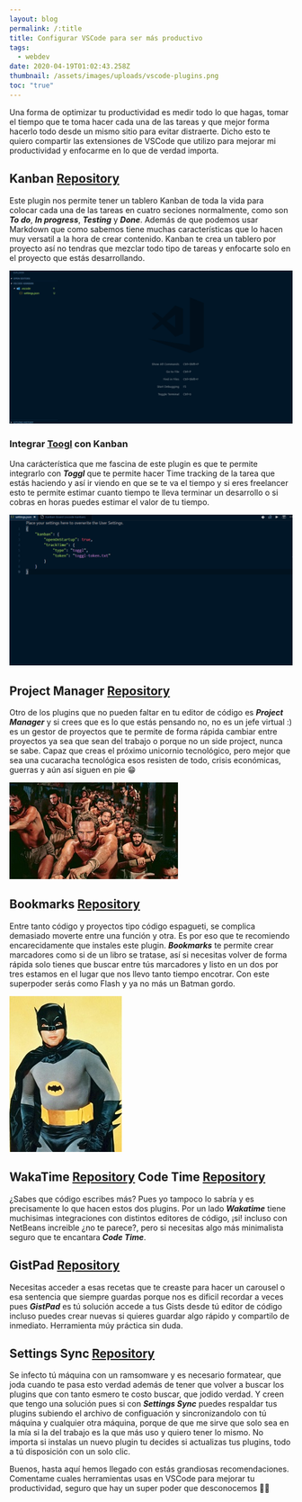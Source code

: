 ```yaml
---
layout: blog
permalink: /:title
title: Configurar VSCode para ser más productivo
tags:
  - webdev
date: 2020-04-19T01:02:43.258Z
thumbnail: /assets/images/uploads/vscode-plugins.png
toc: "true"
---
```

Una forma de optimizar tu productividad es medir todo lo que hagas, tomar el tiempo que te toma hacer cada una de las tareas y que mejor forma hacerlo todo desde un mismo sitio para evitar distraerte. Dicho esto te quiero compartir las extensiones de VSCode que utilizo para mejorar mi productividad y enfocarme en lo que de verdad importa.

## Kanban [Repository](https://github.com/mkloubert/vscode-kanban)

Este plugin nos permite tener un tablero Kanban de toda la vida para colocar cada una de las tareas en cuatro seciones normalmente, como son ***To do***, ***In progress***, ***Testing*** y ***Done***. Además de que podemos usar Markdown que como sabemos tiene muchas características que lo hacen muy versatil a la hora de crear contenido. Kanban te crea un tablero por proyecto así no tendras que mezclar todo tipo de tareas y enfocarte solo en el proyecto que estás desarrollando.

![Kanban](/assets/images/uploads/demo-kanban-vscode-plugin.gif "Demo Kanban")

### Integrar [Toogl](https://www.toggl.com) con Kanban

Una carácterística que me fascina de este plugin es que te permite integrarlo con ***Toggl*** que te permite hacer Time tracking de la tarea que estás haciendo y así ir viendo en que se te va el tiempo y si eres freelancer esto te permite estimar cuanto tiempo te lleva terminar un desarrollo o si cobras en horas puedes estimar el valor de tu tiempo.

![Toggl Integration](/assets/images/uploads/configuration-toggl-with-vscode.gif "Demo Toggl with Kanban")

## Project Manager [Repository](https://github.com/alefragnani/vscode-project-manager)

Otro de los plugins que no pueden faltar en tu editor de código es ***Project Manager*** y si crees que es lo que estás pensando no, no es un jefe virtual :) es un gestor de proyectos que te permite de forma rápida cambiar entre proyectos ya sea que sean del trabajo o porque no un side project, nunca se sabe. Capaz que creas el próximo unicornio tecnológico, pero mejor que sea una cucaracha tecnológica esos resisten de todo, crisis económicas, guerras y aún así siguen en pie 😁 

![Ben Hur](/assets/images/uploads/ben-hur.jpg "Project Manager")

## Bookmarks [Repository](https://github.com/alefragnani/vscode-bookmarks)

Entre tanto código y proyectos tipo código espagueti, se complica demasiado moverte entre una función y otra. Es por eso que te recomiendo encarecidamente que instales este plugin. ***Bookmarks*** te permite crear marcadores como si de un libro se tratase, así si necesitas volver de forma rápida solo tienes que buscar entre tús marcadores y listo en un dos por tres estamos en el lugar que nos llevo tanto tiempo encotrar. Con este superpoder serás como Flash y ya no más un Batman gordo.

![Batman](/assets/images/uploads/fat-batman-1960-series.jpg "Fat Batman")

## WakaTime [Repository](https://github.com/wakatime/vscode-wakatime) Code Time [Repository](https://github.com/swdotcom/swdc-vscode)

¿Sabes que código escribes más? Pues yo tampoco lo sabría y es precisamente lo que hacen estos dos plugins. Por un lado ***Wakatime*** tiene muchisimas integraciones con distintos editores de código, ¡si! incluso con NetBeans increible ¿no te parece?, pero si necesitas algo más minimalista seguro que te encantara ***Code Time***.

## GistPad [Repository](https://github.com/vsls-contrib/gistpad)

Necesitas acceder a esas recetas que te creaste para hacer un carousel o esa sentencia que siempre guardas porque nos es dificil recordar a veces pues ***GistPad*** es tú solución accede a tus Gists desde tú editor de código incluso puedes crear nuevas si quieres guardar algo rápido y compartilo de inmediato. Herramienta múy práctica sin duda.

## Settings Sync [Repository](https://github.com/shanalikhan/code-settings-sync.git)

Se infecto tú máquina con un ramsomware y es necesario formatear, que joda cuando te pasa esto verdad además de tener que volver a buscar los plugins que con tanto esmero te costo buscar, que jodido verdad. Y creen que tengo una solución pues si con ***Settings Sync*** puedes respaldar tus plugins subiendo el archivo de configuación y sincronizandolo con tú máquina y cualquier otra máquina, porque de que me sirve que solo sea en la mía si la del trabajo es la que más uso y quiero tener lo mismo. No importa si instalas un nuevo plugin tu decides si actualizas tus plugins, todo a tú disposición con un solo clic.

Buenos, hasta aquí hemos llegado con estás grandiosas recomendaciones. Comentame cuales herramientas usas en VSCode para mejorar tu productividad, seguro que hay un super poder que desconocemos 🦸‍♂️